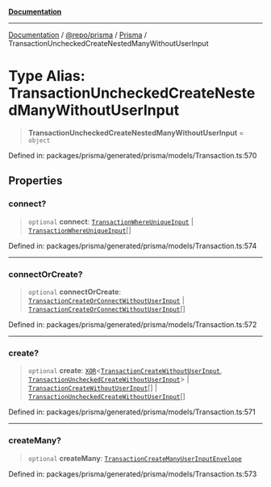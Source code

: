 [**Documentation**](../../../../../README.md)

***

[Documentation](../../../../../README.md) / [@repo/prisma](../../../README.md) / [Prisma](../README.md) / TransactionUncheckedCreateNestedManyWithoutUserInput

# Type Alias: TransactionUncheckedCreateNestedManyWithoutUserInput

> **TransactionUncheckedCreateNestedManyWithoutUserInput** = `object`

Defined in: packages/prisma/generated/prisma/models/Transaction.ts:570

## Properties

### connect?

> `optional` **connect**: [`TransactionWhereUniqueInput`](TransactionWhereUniqueInput.md) \| [`TransactionWhereUniqueInput`](TransactionWhereUniqueInput.md)[]

Defined in: packages/prisma/generated/prisma/models/Transaction.ts:574

***

### connectOrCreate?

> `optional` **connectOrCreate**: [`TransactionCreateOrConnectWithoutUserInput`](TransactionCreateOrConnectWithoutUserInput.md) \| [`TransactionCreateOrConnectWithoutUserInput`](TransactionCreateOrConnectWithoutUserInput.md)[]

Defined in: packages/prisma/generated/prisma/models/Transaction.ts:572

***

### create?

> `optional` **create**: [`XOR`](XOR.md)\<[`TransactionCreateWithoutUserInput`](TransactionCreateWithoutUserInput.md), [`TransactionUncheckedCreateWithoutUserInput`](TransactionUncheckedCreateWithoutUserInput.md)\> \| [`TransactionCreateWithoutUserInput`](TransactionCreateWithoutUserInput.md)[] \| [`TransactionUncheckedCreateWithoutUserInput`](TransactionUncheckedCreateWithoutUserInput.md)[]

Defined in: packages/prisma/generated/prisma/models/Transaction.ts:571

***

### createMany?

> `optional` **createMany**: [`TransactionCreateManyUserInputEnvelope`](TransactionCreateManyUserInputEnvelope.md)

Defined in: packages/prisma/generated/prisma/models/Transaction.ts:573
